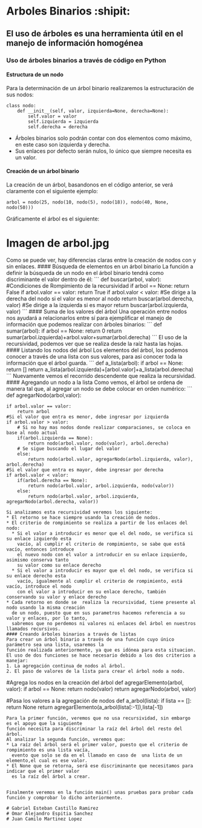 # Arboles Binarios :shipit:
## El uso de árboles es una herramienta útil en el manejo de información homogénea
### Uso de árboles binarios a través de código en Python
#### Estructura de un nodo
Para la determinación de un árbol binario realizaremos la estructuración de sus nodos:
```
class nodo:
    def __init__(self, valor, izquierda=None, derecha=None):
        self.valor = valor
        self.izquierda = izquierda
        self.derecha = derecha
```
* Árboles binarios solo podrán contar con dos elementos como máximo, en este caso son  izquierda y derecha.
* Sus enlaces por defecto serán nulos, lo único que siempre necesita es un valor.
#### Creación de un árbol binario
La creación de un árbol, basandonos en el código anterior, se verá claramente con el siguiente ejemplo:
```
arbol = nodo(25, nodo(10, nodo(5), nodo(18)), nodo(40, None, nodo(50)))                                                        
```
Gráficamente el árbol es el siguiente:
<h1>Imagen de arbol.jpg</h1>
Como se puede ver, hay diferencias claras entre la creación de nodos con y sin enlaces.
#### Búsqueda de elementos en un árbol binario
La función a definir la búsqueda de un nodo en el árbol binario tendrá como discriminante el valor dentro de él:
```
def buscar(arbol, valor):
    #Condiciones de Rompimiento de la recursividad
    if arbol == None:
        return False	
    if arbol.valor == valor:
        return True
    if arbol.valor < valor:
         #Se dirige a la derecha del nodo si el valor es menor al nodo
	 return buscar(arbol.derecha, valor)
    #Se dirige a la izquierda si es mayor
    return buscar(arbol.izquierda, valor)
```
#### Suma de los valores del árbol
Una operación entre nodos nos ayudará a relacionarlos entre sí para ejemplificar el manejo de información que
podemos realizar con árboles binarios:
```
def sumar(arbol):
    if arbol == None:
        return 0
    return sumar(arbol.izquierda)+arbol.valor+sumar(arbol.derecha)
```
El uso de la recursividad, podemos ver que se realiza desde la raíz hasta las hojas.
#### Listando los nodos del árbol
Los elementos del árbol, los podemos conocer a través de una lista con sus valores, para asi conocer toda la 
información que el árbol guarda.
```
def a_lista(arbol):
    if arbol == None:
        return []
    return a_lista(arbol.izquierda)+[arbol.valor]+a_lista(arbol.derecha)
```
Nuevamente vemos el recorrido descendente que realiza la recursividad.
#### Agregando un nodo a la lista
Como vemos, el árbol se ordena de manera tal que, al agregar un nodo se debe colocar en orden numérico:
```
def agregarNodo(arbol,valor):

    if arbol.valor == valor:
        return arbol
    #Si el valor que entra es menor, debe ingresar por izquierda
    if arbol.valor > valor:
        # Si no hay mas nodos donde realizar comparaciones, se coloca en base al nodo actual
        if(arbol.izquierda == None):
            return nodo(arbol.valor, nodo(valor), arbol.derecha)
        # Se sigue buscando el lugar del valor
        else:
            return nodo(arbol.valor, agregarNodo(arbol.izquierda, valor), arbol.derecha)
    #Si el valor que entra es mayor, debe ingresar por derecha
    if arbol.valor < valor:
        if(arbol.derecha == None):
            return nodo(arbol.valor, arbol.izquierda, nodo(valor))
        else:
            return nodo(arbol.valor, arbol.izquierda, agregarNodo(arbol.derecha, valor))
```
Si analizamos esta recursividad veremos los siguiente:
* El retorno se hace siempre usando la creación de nodos.
* El criterio de rompimiento se realiza a partir de los enlaces del nodo:
  * Si el valor a introducir es menor que el del nodo, se verifica si su enlace izquierdo esta
    vacío, al cumplir el criterio de rompimiento, se sabe que está vacío, entonces introduce
    el nuevo nodo con el valor a introducir en su enlace izquierdo, asimismo conserva tanto
    su valor como su enlace derecho
  * Si el valor a introducir es mayor que el del nodo, se verifica si su enlace derecho esta 
    vacío, igualmente al cumplir el criterio de rompimiento, está vacío, introduce el nodo 
    con el valor a introducir en su enlace derecho, también conservando su valor y enlace derecho
* Cada retorno en donde se  realiza la recursividad, tiene presente al nodo usando la misma creación
  de un nodo, puesto que en sus parametros hacemos referencia a su valor y enlaces, por lo tanto,
  sabremos que no perdemos ni valores ni enlaces del árbol en nuestros llamados recursivos. 
#### Creando árboles binarios a través de listas
Para crear un árbol binario a través de una función cuyo único parámetro sea una lista, usaremos la 
función realizada anteriormente, ya que es idónea para esta situacion.
El uso de dos funciones se hace necesario debido a los dos criterios a manejar:
1. La agregación continua de nodos al árbol.
2. El paso de valores de la lista para crear el árbol nodo a nodo.
```	
#Agrega los nodos en la creación del árbol
def agregarElemento(arbol, valor):
    if arbol == None:
        return nodo(valor)
    return agregarNodo(arbol, valor)


#Pasa los valores a la agregación de nodos
def a_arbol(lista):
    if lista == []:
        return None
    return agregarElemento(a_arbol(lista[:-1]),lista[-1])
```
Para la primer función, veremos que no usa recursividad, sin embargo es el apoyo que la siguiente
función necesita para discriminar la raíz del árbol del resto del árbol.
Al analizar la segunda función, veremos que:
* La raíz del árbol será el primer valor, puesto que el criterio de rompimiento es una lista vacía,
  evento que solo se da en el llamado en caso de  una lista de un elemento,el cual es ese valor.
* El None que se retorna, será ese discriminante que necesitamos para indicar que el primer valor
  es la raíz del árbol a crear.

 
Finalmente veremos en la función main() unas pruebas para probar cada función y comprobar lo dicho anteriormente.

# Gabriel Esteban Castillo Ramirez
# Omar Alejandro Espitia Sanchez
# Juan Camilo Martinez Lopez


